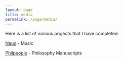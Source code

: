 ```yaml
---
layout: page
title: media
permalink: /page/media/
---
```


Here is a list of various projects that I have completed:

[Naux](https://nauxt.bandcamp.com) - Music    

[Philpeople](https://philpeople.org/profiles/trevor-bloomfield?preview=true) - Philosophy Manuscripts  
